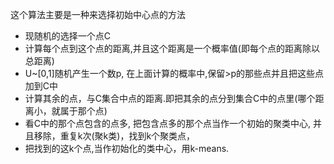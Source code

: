 这个算法主要是一种来选择初始中心点的方法
* 现随机的选择一个点C
* 计算每个点到这个点的距离,并且这个距离是一个概率值(即每个点的距离除以总距离)
* U~[0,1]随机产生一个数p, 在上面计算的概率中,保留>p的那些点并且把这些点加到C中
* 计算其余的点，与C集合中点的距离.即把其余的点分到集合C中的点里(哪个距离小，就属于那个点)
* 看C中的那个点包含的点多, 把包含点多的那个点当作一个初始的聚类中心, 并且移除，重复k次(聚k类)，找到k个聚类点，
* 把找到的这k个点,当作初始化的类中心，用k-means.

